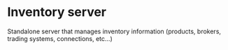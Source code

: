 # Inventory server
Standalone server that manages inventory information (products, brokers, trading systems, connections, etc...)

